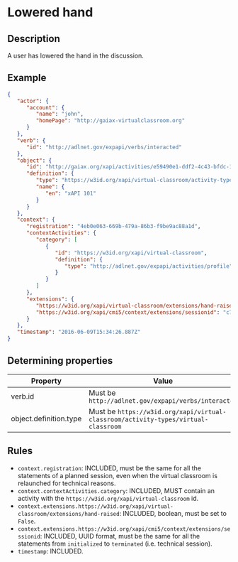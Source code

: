 # Lowered hand

## Description

A user has lowered the hand in the discussion.

## Example

```json
{
   "actor": {
      "account": {
         "name": "john",
         "homePage": "http://gaiax-virtualclassroom.org"
      }
   },
   "verb": {
      "id": "http://adlnet.gov/expapi/verbs/interacted"
   },
   "object": {
      "id": "http://gaiax.org/xapi/activities/e59490e1-ddf2-4c43-bfdc-14e274abc106",
      "definition": {
         "type": "https://w3id.org/xapi/virtual-classroom/activity-types/virtual-classroom",
         "name": {
            "en": "xAPI 101"
         }
      }
   },
   "context": {
      "registration": "4eb0e063-669b-479a-86b3-f9be9ac88a1d",
      "contextActivities": {
         "category": [
            {
               "id": "https://w3id.org/xapi/virtual-classroom",
               "definition": {
                  "type": "http://adlnet.gov/expapi/activities/profile"
               }
            }
         ]
      },
      "extensions": {
         "https://w3id.org/xapi/virtual-classroom/extensions/hand-raised": false,
         "https://w3id.org/xapi/cmi5/context/extensions/sessionid": "c7b6f0a9-482c-4c03-acc1-548289126963"
      }
   },
   "timestamp": "2016-06-09T15:34:26.887Z"
}
```

## Determining properties

| Property  | Value         |
|----------------|-----------------|
| verb.id | Must be `http://adlnet.gov/expapi/verbs/interacted` |
| object.definition.type | Must be `https://w3id.org/xapi/virtual-classroom/activity-types/virtual-classroom` |

## Rules

- `context.registration`: INCLUDED, must be the same for all the statements of a planned session, even when the virtual classroom is relaunched for technical reasons.
- `context.contextActivities.category`: INCLUDED, MUST contain an activity with the `https://w3id.org/xapi/virtual-classroom` id.
- `context.extensions.https://w3id.org/xapi/virtual-classroom/extensions/hand-raised`: INCLUDED, boolean, must be set to `False`.
- `context.extensions.https://w3id.org/xapi/cmi5/context/extensions/sessionid`: INCLUDED, UUID format, must be the same for all the statements from `initialized` to `terminated` (i.e. technical session).
- `timestamp`: INCLUDED.
